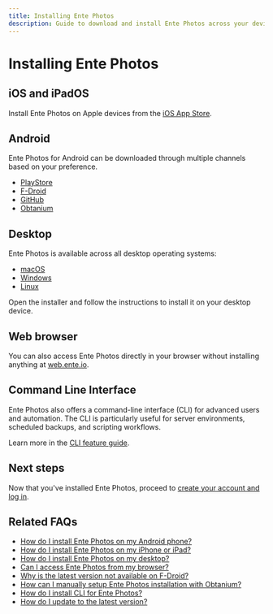 ```yaml
---
title: Installing Ente Photos
description: Guide to download and install Ente Photos across your devices
---
```


# Installing Ente Photos

## iOS and iPadOS

Install Ente Photos on Apple devices from the [iOS App Store](https://apps.apple.com/app/id1542026904).

## Android

Ente Photos for Android can be downloaded through multiple channels based on your preference.
* [PlayStore](https://play.google.com/store/apps/details?id=io.ente.photos)
* [F-Droid](https://f-droid.org/packages/io.ente.photos.fdroid/)
* [GitHub](https://github.com/ente-io/ente/releases?q=photos-v1)
* [Obtanium](https://apps.obtainium.imranr.dev/redirect?r=obtainium://app/%7B%22id%22%3A%22io.ente.photos.independent%22%2C%22url%22%3A%22https%3A%2F%2Fgithub.com%2Fente-io%2Fente%22%2C%22author%22%3A%22ente-io%22%2C%22name%22%3A%22Ente%20Photos%22%2C%22preferredApkIndex%22%3A0%2C%22additionalSettings%22%3A%22%7B%5C%22includePrereleases%5C%22%3Afalse%2C%5C%22fallbackToOlderReleases%5C%22%3Atrue%2C%5C%22filterReleaseTitlesByRegEx%5C%22%3A%5C%22%5C%22%2C%5C%22filterReleaseNotesByRegEx%5C%22%3A%5C%22%5C%22%2C%5C%22verifyLatestTag%5C%22%3Afalse%2C%5C%22dontSortReleasesList%5C%22%3Atrue%2C%5C%22useLatestAssetDateAsReleaseDate%5C%22%3Afalse%2C%5C%22releaseTitleAsVersion%5C%22%3Afalse%2C%5C%22trackOnly%5C%22%3Afalse%2C%5C%22versionExtractionRegEx%5C%22%3A%5C%22%5C%22%2C%5C%22matchGroupToUse%5C%22%3A%5C%22%5C%22%2C%5C%22versionDetection%5C%22%3Atrue%2C%5C%22releaseDateAsVersion%5C%22%3Afalse%2C%5C%22useVersionCodeAsOSVersion%5C%22%3Afalse%2C%5C%22apkFilterRegEx%5C%22%3A%5C%22ente-photos*%5C%22%2C%5C%22invertAPKFilter%5C%22%3Afalse%2C%5C%22autoApkFilterByArch%5C%22%3Atrue%2C%5C%22appName%5C%22%3A%5C%22%5C%22%2C%5C%22shizukuPretendToBeGooglePlay%5C%22%3Afalse%2C%5C%22allowInsecure%5C%22%3Afalse%2C%5C%22exemptFromBackgroundUpdates%5C%22%3Afalse%2C%5C%22skipUpdateNotifications%5C%22%3Afalse%2C%5C%22about%5C%22%3A%5C%22%5C%22%7D%22%2C%22overrideSource%22%3Anull%7D)


## Desktop
Ente Photos is available across all desktop operating systems:
* [macOS](https://ente.io/download/desktop)
* [Windows](https://ente.io/download/desktop)
* [Linux](https://ente.io/download/desktop)

Open the installer and follow the instructions to install it on your desktop device.

## Web browser
You can also access Ente Photos directly in your browser without installing anything at [web.ente.io](https://web.ente.io).


## Command Line Interface

Ente Photos also offers a command-line interface (CLI) for advanced users and automation. The CLI is particularly useful for server environments, scheduled backups, and scripting workflows.

Learn more in the [CLI feature guide](/photos/features/utilities/cli).


## Next steps

Now that you've installed Ente Photos, proceed to [create your account and log in](/photos/getting-started/signup).

## Related FAQs

* [How do I install Ente Photos on my Android phone?](/photos/faq/account-creation#install-android)
* [How do I install Ente Photos on my iPhone or iPad?](/photos/faq/account-creation#install-ios)
* [How do I install Ente Photos on my desktop?](/photos/faq/account-creation#install-desktop)
* [Can I access Ente Photos from my browser?](/photos/faq/account-creation#web-app)
* [Why is the latest version not available on F-Droid?](/photos/faq/account-creation#fdroid-delay)
* [How can I manually setup Ente Photos installation with Obtanium?](/photos/faq/account-creation#manual-obtanium)
* [How do I install CLI for Ente Photos?](/photos/faq/account-creation#install-cli)
* [How do I update to the latest version?](/photos/faq/account-creation#update-latest)